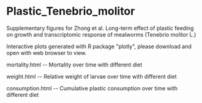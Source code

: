 # Plastic_Tenebrio_molitor

Supplementary figures for Zhong et al. Long-term effect of plastic feeding on growth and transcriptomic response of mealworms (Tenebrio molitor L.)

Interactive plots generated with R package "plotly", please download and open with web browser to view.

mortality.html -- Mortality over time with different diet

weight.html -- Relative weight of larvae over time with different diet

consumption.html -- Cumulative plastic consumption over time with different diet

